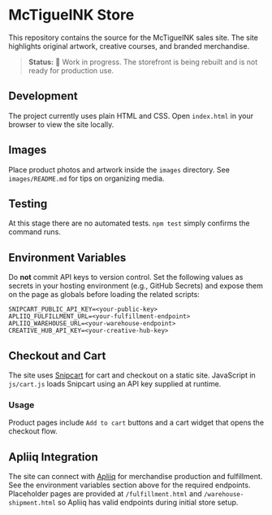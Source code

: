 # McTigueINK Store

This repository contains the source for the McTigueINK sales site. The site highlights original artwork, creative courses, and branded merchandise.

> **Status:** 🚧 Work in progress. The storefront is being rebuilt and is not ready for production use.

## Development

The project currently uses plain HTML and CSS. Open `index.html` in your browser to view the site locally.

## Images

Place product photos and artwork inside the `images` directory. See `images/README.md` for tips on organizing media.

## Testing

At this stage there are no automated tests. `npm test` simply confirms the command runs.

## Environment Variables

Do **not** commit API keys to version control. Set the following values as secrets in your hosting environment (e.g., GitHub Secrets) and expose them on the page as globals before loading the related scripts:

```
SNIPCART_PUBLIC_API_KEY=<your-public-key>
APLIIQ_FULFILLMENT_URL=<your-fulfillment-endpoint>
APLIIQ_WAREHOUSE_URL=<your-warehouse-endpoint>
CREATIVE_HUB_API_KEY=<your-creative-hub-key>
```

## Checkout and Cart

The site uses [Snipcart](https://snipcart.com) for cart and checkout on a static site. JavaScript in `js/cart.js` loads Snipcart using an API key supplied at runtime.

### Usage

Product pages include `Add to cart` buttons and a cart widget that opens the checkout flow.

## Apliiq Integration

The site can connect with [Apliiq](https://apliiq.com) for merchandise production and fulfillment. See the environment variables section above for the required endpoints. Placeholder pages are provided at `/fulfillment.html` and `/warehouse-shipment.html` so Apliiq has valid endpoints during initial store setup.
